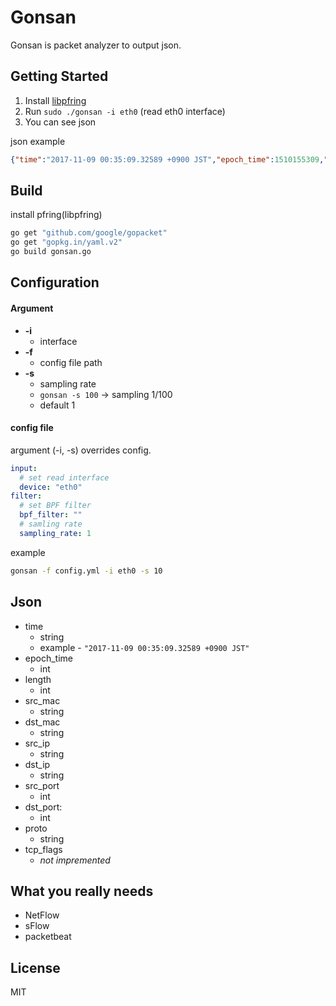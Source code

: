 # Gonsan

Gonsan is packet analyzer to output json. 

## Getting Started

1. Install [libpfring](https://github.com/ntop/PF_RING)
1. Run `sudo ./gonsan -i eth0` (read eth0 interface)
1. You can see json

json example

```json
{"time":"2017-11-09 00:35:09.32589 +0900 JST","epoch_time":1510155309,"length":179,"src_mac":"f8:63:3f:17:0b:7e","dst_mac":"f8:63:3f:7f:ff:fa","src_ip":"192.168.0.1","dst_ip":"192.168.0.2","src_port":52361,"dst_port":1900,"proto":"UDP","tcp_flags":0}
```

## Build

install pfring(libpfring)

```sh
go get "github.com/google/gopacket"
go get "gopkg.in/yaml.v2"
go build gonsan.go
```

## Configuration

#### Argument

- **-i**
  - interface
- **-f**
  - config file path
- **-s**
  - sampling rate
  - `gonsan -s 100` -> sampling 1/100
  - default 1

#### config file

argument (-i, -s) overrides config.

````yaml
input:
  # set read interface
  device: "eth0"
filter:
  # set BPF filter
  bpf_filter: ""
  # samling rate
  sampling_rate: 1
````

example

```sh
gonsan -f config.yml -i eth0 -s 10
```

## Json

- time
  - string
  - example - `"2017-11-09 00:35:09.32589 +0900 JST"`
- epoch_time
  - int
- length
  - int
- src_mac
  - string
- dst_mac
  - string
- src_ip
  - string
- dst_ip
  - string
- src_port
  - int
- dst_port:
  - int
- proto
  - string
- tcp_flags
  - *not impremented*

## What you really needs

- NetFlow
- sFlow
- packetbeat

## License

MIT
